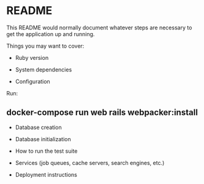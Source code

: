 # README

This README would normally document whatever steps are necessary to get the
application up and running.

Things you may want to cover:

* Ruby version

* System dependencies

* Configuration

Run:

## docker-compose run web rails webpacker:install

* Database creation

* Database initialization

* How to run the test suite

* Services (job queues, cache servers, search engines, etc.)

* Deployment instructions
